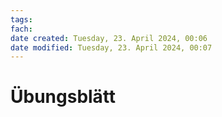 ```yaml
---
tags: 
fach: 
date created: Tuesday, 23. April 2024, 00:06
date modified: Tuesday, 23. April 2024, 00:07
---
```

# Übungsblätt